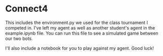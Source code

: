 # Connect4
This includes the environment.py we used for the class tournament I competed in. I've left my agent as well as another student's agent in the example.ipynb file. You can run this file to see a simulated game between our two bots.

I'll also include a notebook for you to play against my agent.
Good luck!
